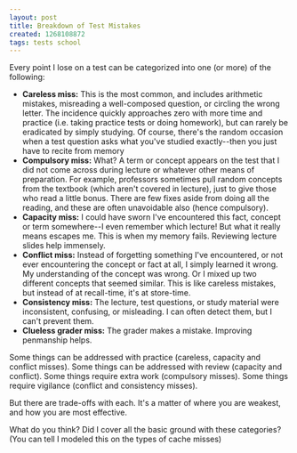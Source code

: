 ```yaml
---
layout: post
title: Breakdown of Test Mistakes
created: 1268108872
tags: tests school
---
```

Every point I lose on a test can be categorized into one (or more) of the following:

* **Careless miss:** This is the most common, and includes arithmetic mistakes, misreading a well-composed question, or circling the wrong letter. The incidence quickly approaches zero with more time and practice (i.e. taking practice tests or doing homework), but can rarely be eradicated by simply studying. Of course, there's the random occasion when a test question asks what you've studied exactly--then you just have to recite from memory
* **Compulsory miss:** What? A term or concept appears on the test that I did not come across during lecture or whatever other means of preparation. For example, professors sometimes pull random concepts from the textbook (which aren't covered in lecture), just to give those who read a little bonus. There are few fixes aside from doing all the reading, and these are often unavoidable also (hence compulsory).
* **Capacity miss:** I could have sworn I've encountered this fact, concept or term somewhere--I even remember which lecture! But what it really means escapes me. This is when my memory fails. Reviewing lecture slides help immensely.
* **Conflict miss:** Instead of forgetting something I've encountered, or not ever encountering the concept or fact at all, I simply learned it wrong. My understanding of the concept was wrong. Or I mixed up two different concepts that seemed similar. This is like careless mistakes, but instead of at recall-time, it's at store-time.
* **Consistency miss:** The lecture, test questions, or study material were inconsistent, confusing, or misleading. I can often detect them, but I can't prevent them.
* **Clueless grader miss:** The grader makes a mistake. Improving penmanship helps.

Some things can be addressed with practice (careless, capacity and conflict misses). Some things can be addressed with review (capacity and conflict). Some things require extra work (compulsory misses). Some things require vigilance (conflict and consistency misses).

But there are trade-offs with each. It's a matter of where you are weakest, and how you are most effective.

What do you think? Did I cover all the basic ground with these categories? (You can tell I modeled this on the types of cache misses)
